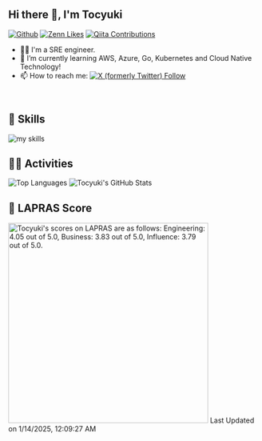 ## Hi there 👋, I'm Tocyuki

[![Github](https://img.shields.io/github/followers/Tocyuki?label=Follow&style=social)](https://github.com/Tocyuki)
[![Zenn Likes](https://badgen.org/img/zenn/tocyuki/likes?style=social)](https://zenn.dev/tocyuki)
[![Qiita Contributions](https://badgen.org/img/qiita/tocyuki/contributions?style=social)](https://qiita.com/tocyuki)

<!--
**Tocyuki/Tocyuki** is a ✨ _special_ ✨ repository because its `README.md` (this file) appears on your GitHub profile.

Here are some ideas to get you started:

- 🔭 I’m currently working on ...
- 🌱 I’m currently learning ...
- 👯 I’m looking to collaborate on ...
- 🤔 I’m looking for help with ...
- 💬 Ask me about ...
- 📫 How to reach me: ...
- 😄 Pronouns: ...
- ⚡ Fun fact: ...
-->

- 🧑‍💻 I'm a SRE engineer.
- 🌱 I’m currently learning AWS, Azure, Go, Kubernetes and Cloud Native Technology!
- 📫 How to reach me: [![X (formerly Twitter) Follow](https://img.shields.io/twitter/follow/Tocyuki)](https://twitter.com/intent/follow?screen_name=Tocyuki)

<br>

<!-- 3. 好きな技術スタックに変更 -->
<!-- ライトモート：theme=light, ダークモート：theme=dark -->
<!-- アイコンの選択肢一覧：https://arc.net/l/quote/zizyykfh -->
## 🌱 Skills
<img alt="my skills" src="https://skillicons.dev/icons?theme=dark&perline=7&i=html,css,js,ts,perl,php,ruby,python,go,linux,bash,mysql,postgres,redis,nginx,docker,kubernetes,ansible,terraform,aws,azure,cloudflare,github,githubactions,jenkins,md,vim,notion,raspberrypi,twitter" />
<br>

## 🏃‍♀️ Activities
![Top Languages](https://github-readme-stats.vercel.app/api/top-langs/?username=Tocyuki&hide=html)
![Tocyuki's GitHub Stats](https://github-readme-stats.vercel.app/api?username=Tocyuki&show_icons=true&count_private=true&line_height=40)

## 💯 LAPRAS Score
<!--START_SECTION:lapras-card-->
<p ><a href="https://lapras.com/public/Tocyuki" target="_blank" rel="noopener noreferrer"><img alt="Tocyuki's scores on LAPRAS are as follows: Engineering: 4.05 out of 5.0, Business: 3.83 out of 5.0, Influence: 3.79 out of 5.0." src="https://lapras-card-generator.vercel.app/api/svg?e=4.05&b=3.83&i=3.79&b1=%23020e27&b2=%230e5593&i1=%2303102f&i2=%231688bf&l=en" width="400" ></a>  
Last Updated on 1/14/2025, 12:09:27 AM</p>
<!--END_SECTION:lapras-card-->
